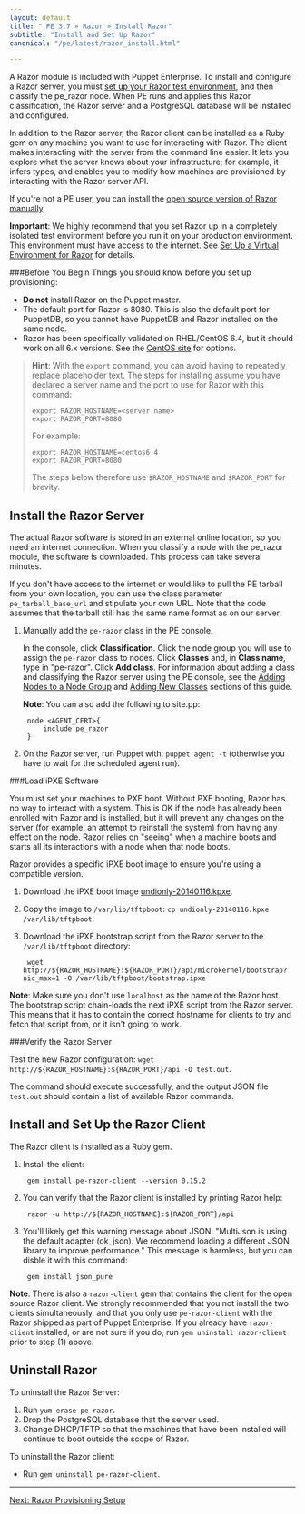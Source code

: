 ```yaml
---
layout: default
title: " PE 3.7 » Razor » Install Razor"
subtitle: "Install and Set Up Razor"
canonical: "/pe/latest/razor_install.html"

---
```

A Razor module is included with Puppet Enterprise. To install and configure a Razor server, you must [set up your Razor test environment](./razor_prereqs.html), and then classify the pe_razor node. When PE runs and applies this Razor classification, the Razor server and a PostgreSQL database will be installed and configured.

In addition to the Razor server, the Razor client can be installed as a Ruby gem on any machine you want to use for interacting with Razor. The client makes interacting with the server from the command line easier. It lets you explore what the server knows about your infrastructure; for example, it infers types, and enables you to modify how machines are provisioned by interacting with the Razor server API.

If you're not a PE user, you can install the [open source version of Razor manually](https://github.com/puppetlabs/razor-server/wiki/Installation).

**Important**: We highly recommend that you set Razor up in a completely isolated test environment before you run it on your production environment. This environment must have access to the internet. See [Set Up a Virtual Environment for Razor](./razor_prereqs.html) for details.

###Before You Begin
Things you should know before you set up provisioning:

+ **Do not** install Razor on the Puppet master.
+ The default port for Razor is 8080. This is also the default port for PuppetDB, so you cannot have PuppetDB and Razor installed on the same node.
+ Razor has been specifically validated on RHEL/CentOS 6.4, but it should work on all 6.x versions. See the [CentOS site](http://isoredirect.centos.org/centos/6/isos/x86_64/) for options.

>**Hint**: With the `export` command, you can avoid having to repeatedly replace placeholder text. The steps for installing assume you have declared a server name and the port to use for Razor with this command:
>
>     export RAZOR_HOSTNAME=<server name>
>     export RAZOR_PORT=8080
>
> For example:
>
>	  export RAZOR_HOSTNAME=centos6.4
>	  export RAZOR_PORT=8080
>
> The steps below therefore use `$RAZOR_HOSTNAME` and `$RAZOR_PORT` for brevity.

Install the Razor Server
-------------

The actual Razor software is stored in an external online location, so you need an internet connection. When you classify a node with the pe_razor module, the software is downloaded. This process can take several minutes.

If you don't have access to the internet or would like to pull the PE tarball from your own location, you can use the class parameter `pe_tarball_base_url` and stipulate your own URL. Note that the code assumes that the tarball still has the same name format as on our server.

1. Manually add the `pe-razor` class in the PE console.

   In the console, click **Classification**. Click the node group you will use to assign the `pe-razor` class to nodes. Click **Classes** and, in **Class name**, type in "pe-razor". Click **Add class**. For information about adding a  class and classifying the Razor server using the PE console, see the [Adding Nodes to a Node Group](./console_classes_groups.html#adding-nodes-to-a-node-group) and [Adding New Classes](./console_classes_groups.html#adding-classes-to-a-node-group) sections of this guide.


	**Note**: You can also add the following to site.pp:

		node <AGENT_CERT>{
			include pe_razor
		}

2. On the Razor server, run Puppet with: `puppet agent -t` (otherwise you have to wait for the scheduled agent run).


###Load iPXE Software

You must set your machines to PXE boot. Without PXE booting, Razor has no way to interact with a system. This is OK if the node has already been enrolled with Razor and is installed, but it will prevent any changes on the server (for example, an attempt to reinstall the system) from having any effect on the node. Razor relies on "seeing" when a machine boots and starts all its interactions with a node when that node boots.

Razor provides a specific iPXE boot image to ensure you're using a compatible version.

1. Download the iPXE boot image [undionly-20140116.kpxe](http://links.puppetlabs.com/pe-razor-ipxe-firmare-3.3).
2. Copy the image to `/var/lib/tftpboot`: `cp undionly-20140116.kpxe /var/lib/tftpboot`.

3. Download the iPXE bootstrap script from the Razor server to the `/var/lib/tftpboot` directory:

		wget http://${RAZOR_HOSTNAME}:${RAZOR_PORT}/api/microkernel/bootstrap?nic_max=1 -O /var/lib/tftpboot/bootstrap.ipxe

 **Note**: Make sure you don't use `localhost` as the name of the Razor host. The bootstrap script chain-loads the next iPXE script from the Razor server. This means that it has to contain the correct hostname for clients to try and fetch that script from, or it isn't going to work.


###Verify the Razor Server

Test the new Razor configuration: `wget http://${RAZOR_HOSTNAME}:${RAZOR_PORT}/api -O test.out`.

The command should execute successfully, and the output JSON file `test.out` should contain a list of available Razor commands.


Install and Set Up the Razor Client
-------------

The Razor client is installed as a Ruby gem.

1. Install the client:

		gem install pe-razor-client --version 0.15.2

2. You can verify that the Razor client is installed by printing Razor help:

		razor -u http://${RAZOR_HOSTNAME}:${RAZOR_PORT}/api

3. You'll likely get this warning message about JSON: "MultiJson is using the default adapter (ok_json). We recommend loading a different JSON library to improve performance."  This message is harmless, but you can disble it with this command:

		gem install json_pure

**Note**: There is also a `razor-client` gem that contains the client for the open source Razor client. We strongly recommended that you not install the two clients simultaneously, and that you only use `pe-razor-client` with the Razor shipped as part of Puppet Enterprise. If you already have `razor-client` installed, or are not sure if you do, run `gem uninstall razor-client` prior to step (1) above.

Uninstall Razor
-------------
To uninstall the Razor Server:

1. Run `yum erase pe-razor`.
2. Drop the PostgreSQL database that the server used.
3. Change DHCP/TFTP so that the machines that have been installed will continue to boot outside the scope of Razor.

To uninstall the Razor client:

+  Run `gem uninstall pe-razor-client`.


* * *

[Next: Razor Provisioning Setup](./razor_using.html)

